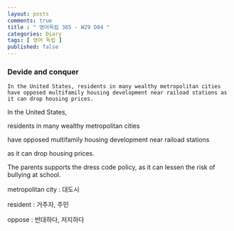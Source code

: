 ```yaml
---
layout: posts
comments: true
title : " 영어독립 365 - W29 D04 "
categories: Diary
tags: [ 영어 독립 ]
published: false
---
```


### Devide and conquer

```text
In the United States, residents in many wealthy metropolitan cities have opposed multifamily housing development near raiload stations as it can drop housing prices.
```

In the United States,

residents in many wealthy metropolitan cities

have opposed multifamily housing development near raiload stations

as it can drop housing prices.

The parents supports the dress code policy, as it can lessen the risk of bullying at school.

metropolitan city
 : 대도시

resident
 : 거주자, 주민

oppose
 : 반대하다, 저지하다
